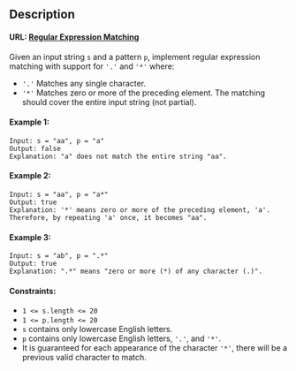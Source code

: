 ## Description
#### URL: [Regular Expression Matching](https://leetcode.com/problems/regular-expression-matching)

Given an input string ``s`` and a pattern ``p``, implement regular expression matching with support for ``'.'`` and ``'*'`` where:

+ ``'.'`` Matches any single character.​​​​
+ ``'*'`` Matches zero or more of the preceding element.
The matching should cover the entire input string (not partial).

#### Example 1:
``````
Input: s = "aa", p = "a"
Output: false
Explanation: "a" does not match the entire string "aa".
``````
#### Example 2:
``````
Input: s = "aa", p = "a*"
Output: true
Explanation: '*' means zero or more of the preceding element, 'a'. Therefore, by repeating 'a' once, it becomes "aa".
``````
#### Example 3:
``````
Input: s = "ab", p = ".*"
Output: true
Explanation: ".*" means "zero or more (*) of any character (.)".
 ``````

#### Constraints:

+ ``1 <= s.length <= 20``
+ ``1 <= p.length <= 20``
+ ``s`` contains only lowercase English letters.
+ ``p`` contains only lowercase English letters, ``'.'``, and ``'*'``.
+ It is guaranteed for each appearance of the character ``'*'``, there will be a previous valid character to match.